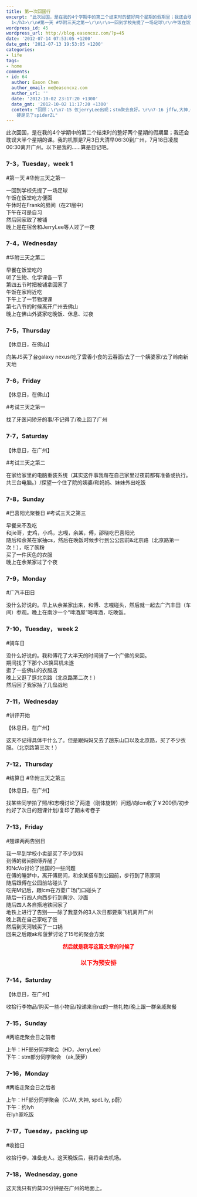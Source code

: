 ```yaml
---
title: 第一次回国行
excerpt: "此次回国，是在我的4个学期中的第二个结束时的整好两个星期的假期里；我还会耽误大半个星期的课。我的机票是7月3日大清早06:30到广州，7月18日凌晨00:30离开广州。以下是我的……算是日记吧。\r\n<h3>7-3，Tuesday，week
  1</h3>\r\n#第一天 #华附三天之第一\r\n\r\n一回到学校先提了一场足球\r\n午饭在饭堂吃方便面\r\n午休时在Frank的房间（在21层中）\r\n下午在可是自习\r\n然后回家取了被铺\r\n晚上是在宿舍和JerryLee等人过了一夜"
wordpress_id: 45
wordpress_url: http://blog.easoncxz.com/?p=45
date: '2012-07-14 07:53:05 +1200'
date_gmt: '2012-07-13 19:53:05 +1200'
categories:
- life
tags:
- home
comments:
- id: 64
  author: Eason Chen
  author_email: me@easoncxz.com
  author_url: ''
  date: '2012-10-02 23:17:20 +1300'
  date_gmt: '2012-10-02 11:17:20 +1300'
  content: "回顾：\r\n7-15 仅jerryLee出现；stm聚会良好。\r\n7-16 jffw,大神,OrphP皆划船；lyh吃饭并不在家。\r\n7-17
    硬是见了spiderZL"
---
```

<p>此次回国，是在我的4个学期中的第二个结束时的整好两个星期的假期里；我还会耽误大半个星期的课。我的机票是7月3日大清早06:30到广州，7月18日凌晨00:30离开广州。以下是我的……算是日记吧。</p>
<h3>7-3，Tuesday，week 1</h3>
<p>#第一天 #华附三天之第一</p>
<p>一回到学校先提了一场足球<br />
午饭在饭堂吃方便面<br />
午休时在Frank的房间（在21层中）<br />
下午在可是自习<br />
然后回家取了被铺<br />
晚上是在宿舍和JerryLee等人过了一夜<a id="more"></a><a id="more-45"></a></p>
<h3>7-4，Wednesday</h3>
<p>#华附三天之第二</p>
<p>早餐在饭堂吃的<br />
听了生物、化学课各一节<br />
第四五节时把被铺拿回家了<br />
午饭在家附近吃<br />
下午上了一节物理课<br />
第七八节的时候离开广州去佛山<br />
晚上在佛山外婆家吃晚饭、休息、过夜</p>
<h3>7-5，Thursday</h3>
<p>【休息日，在佛山】</p>
<p>向某JS买了台galaxy nexus/吃了雲香小食的云吞面/去了一个姨婆家/去了岭南新天地</p>
<h3>7-6，Friday</h3>
<p>【休息日，在佛山】</p>
<p>#考试三天之第一</p>
<p>找了牙医问矫牙的事/不记得了/晚上回了广州</p>
<h3>7-7，Saturday</h3>
<p>【休息日，在广州】</p>
<p>#考试三天之第二</p>
<p>在家给家里的电脑重装系统（其实这件事我每在自己家里过夜前都有准备或执行。共三台电脑。）/探望一个住了院的姨婆/和妈妈、妹妹外出吃饭</p>
<h3>7-8，Sunday</h3>
<p>#巴喜阳光聚餐日 #考试三天之第三</p>
<p>早餐来不及吃<br />
和jie哥，史鸡，小鸡，志嘎，余某，傅，邵晓吃巴喜阳光<br />
随后和余某在家抽cs，然后在晚饭时候步行到公公园前&amp;北京路（北京路第一次！），吃了碗粉<br />
买了一件灰色的衣服<br />
晚上在余某家过了个夜</p>
<h3>7-9，Monday</h3>
<p>#广汽丰田日</p>
<p>没什么好说的。早上从余某家出来，和傅、志嘎碰头，然后就一起去广汽丰田（车间）参观。晚上在南沙一个“啤酒屋”喝啤酒，吃晚饭。</p>
<h3>7-10，Tuesday， week 2</h3>
<p>#骑车日</p>
<p>没什么好说的。我和傅花了大半天的时间骑了一个广佛的来回。<br />
期间找了下那个JS换耳机未遂<br />
逛了一些佛山的衣服店<br />
晚上又逛了逛北京路（北京路第二次！）<br />
然后回了我家抽了几盘战地</p>
<h3>7-11，Wednesday</h3>
<p>#讲评开始</p>
<p>【休息日，在广州】</p>
<p>这天不记得具体干什么了。但是跟妈妈又去了趟东山口以及北京路，买了不少衣服。（北京路第三次！）</p>
<h3>7-12，Thursday</h3>
<p>#结算日 #华附三天之第三</p>
<p>【休息日，在广州】</p>
<p>找某些同学拍了照/和志嘎讨论了两道（刚体旋转）问题/向lcm收了￥200债/初步约好了次日的翘课计划/复印了期末考卷子</p>
<h3>7-13，Friday</h3>
<p>#翘课两两告别日</p>
<p>我一早到学校小卖部买了不少饮料<br />
到傅的房间把傅弄醒了<br />
和NcVo讨论了出国的一些问题<br />
在傅的睡梦中，离开傅房间，和余某搭车到公园前，步行到了陈家祠<br />
随后跟傅在公园前站碰头了<br />
吃完M记后，跟lcm在万菱广场门口碰头了<br />
随后一行四人向西步行到黄沙、沙面<br />
随后四人各自搭地铁回家了<br />
地铁上进行了告别——除了我意外的3人次日都要乘飞机离开广州<br />
晚上我在自己家吃了饭<br />
然后到天河城买了一口锅<br />
回来之后跟ak和菠萝讨论了15号的聚会方案</p>
<p style="text-align: center;"><strong><span style="color: #ff0000;">然后就是我写这篇文章的时候了</span></strong></p>
<h3 style="text-align: center;"><strong><span style="color: #ff0000;">以下为预安排</span></strong></h3>
<h3>7-14，Saturday</h3>
<p>【休息日，在广州】</p>
<p>收拾行李物品/购买一些小物品/投递来自nz的一些礼物/晚上跟一群亲戚聚餐</p>
<h3>7-15，Sunday</h3>
<p>#两临走聚会日之前者</p>
<p>上午：HF部分同学聚会（HD，JerryLee）<br />
下午：stm部分同学聚会 （ak,菠萝）</p>
<h3>7-16，Monday</h3>
<p>#两临走聚会日之后者</p>
<p>上午：HF部分同学聚会（CJW, 大神, spdLily, p蔚）<br />
下午：约lyh<br />
在lyh家吃饭</p>
<h3>7-17，Tuesday，packing up</h3>
<p>#收拾日</p>
<p>收拾行李，准备走人。这天晚饭后，我将会去机场。</p>
<h3>7-18，Wednesday, gone</h3>
<p>这天我只有约莫30分钟是在广州的地面上。</p>
